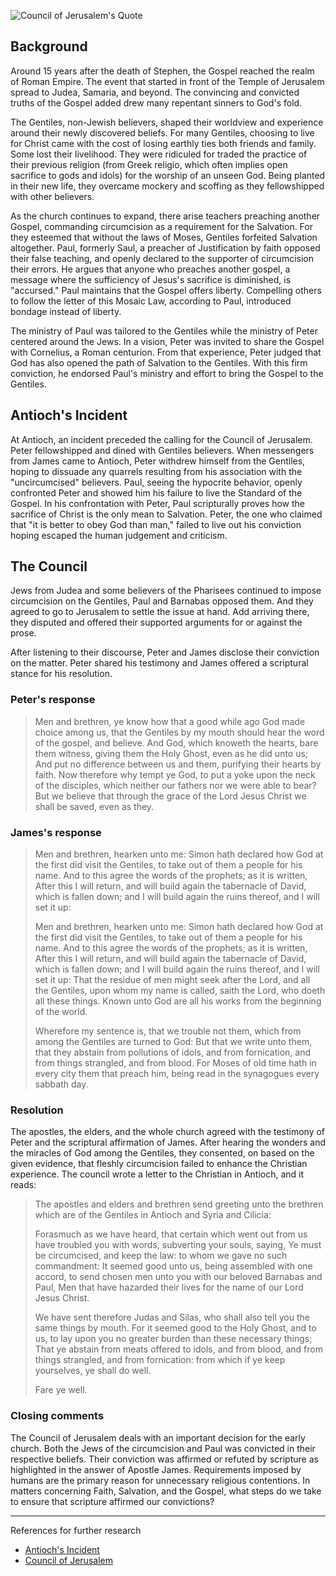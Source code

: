 <!--properties
title=Council of Jerusalem
id=J5DjWQLAFP
authorKey=wendly
image=https://inquisitionreturns.com/img/council_of_jerusalem.jpg
publish=true
summary=As the church continues to expand, there arise teachers preaching another Gospel, commanding circumcision as a requirement for the Salvation. Believers met at Jerusalem to settle the issue at hand. Add arriving there, they disputed and offered their supported arguments for or against the prose.
created=Sun Mar 20 2016 21:35:25 GMT+0200 (EET)
publishDate=Sun Mar 20 2016 21:35:25 GMT+0200 (EET)
updated=Mon Mar 06 2017 01:02:16 GMT+0200 (EET)
searches=
-->

![Council of Jerusalem's Quote](https://inquisitionreturns.com/img/council_of_jerusalem.jpg)
## Background

Around 15 years after the death of Stephen, the Gospel reached the realm of Roman Empire. The event that started in front of the Temple of Jerusalem spread to Judea, Samaria, and beyond. The convincing and convicted truths of the Gospel added drew many repentant sinners to God's fold.

The Gentiles, non-Jewish believers, shaped their worldview and experience around their newly discovered beliefs. For many Gentiles, choosing to live for Christ came with the cost of losing earthly ties both friends and family. Some lost their livelihood. They were ridiculed for traded the practice of their previous religion (from Greek religio, which often implies open sacrifice to gods and idols) for the worship of an unseen God. Being planted in their new life, they overcame mockery and scoffing as they fellowshipped with other believers.

As the church continues to expand, there arise teachers preaching another Gospel, commanding circumcision as a requirement for the Salvation. For they esteemed that without the laws of Moses, Gentiles forfeited Salvation altogether. Paul, formerly Saul, a preacher of Justification by faith opposed their false teaching, and openly declared to the supporter of circumcision their errors. He argues that anyone who preaches another gospel, a message where the sufficiency of Jesus's sacrifice is diminished, is "accursed." Paul maintains that the Gospel offers liberty. Compelling others to follow the letter of this Mosaic Law, according to Paul, introduced bondage instead of liberty.

The ministry of Paul was tailored to the Gentiles while the ministry of Peter centered around the Jews. In a vision, Peter was invited to share the Gospel with Cornelius, a Roman centurion. From that experience, Peter judged that God has also opened the path of Salvation to the Gentiles. With this firm conviction, he endorsed Paul's ministry and effort to bring the Gospel to the Gentiles.

## Antioch's Incident
At Antioch, an incident preceded the calling for the Council of Jerusalem. Peter fellowshipped and dined with Gentiles believers. When messengers from James came to Antioch, Peter withdrew himself from the Gentiles, hoping to dissuade any quarrels resulting from his association with the "uncircumcised" believers. Paul, seeing the hypocrite behavior, openly confronted Peter and showed him his failure to live the Standard of the Gospel. In his confrontation with Peter, Paul scripturally proves how the sacrifice of Christ is the only mean to Salvation. Peter, the one who claimed that "it is better to obey God than man," failed to live out his conviction hoping escaped the human judgement and criticism. 

## The Council
Jews from Judea and some believers of the Pharisees continued to impose circumcision on the Gentiles, Paul and Barnabas opposed them. And they agreed to go to Jerusalem to settle the issue at hand. Add arriving there, they disputed and offered their supported arguments for or against the prose.

After listening to their discourse, Peter and James disclose their conviction on the matter. Peter shared his testimony and James offered a scriptural stance for his resolution.

### Peter's response
> Men and brethren, ye know how that a good while ago God made choice among us, that the Gentiles by my mouth should hear the word of the gospel, and believe. And God, which knoweth the hearts, bare them witness, giving them the Holy Ghost, even as he did unto us; And put no difference between us and them, purifying their hearts by faith. Now therefore why tempt ye God, to put a yoke upon the neck of the disciples, which neither our fathers nor we were able to bear? But we believe that through the grace of the Lord Jesus Christ we shall be saved, even as they.

### James's response
> Men and brethren, hearken unto me: Simon hath declared how God at the first did visit the Gentiles, to take out of them a people for his name. And to this agree the words of the prophets; as it is written, After this I will return, and will build again the tabernacle of David, which is fallen down; and I will build again the ruins thereof, and I will set it up:
>
> Men and brethren, hearken unto me: Simon hath declared how God at the first did visit the Gentiles, to take out of them a people for his name. And to this agree the words of the prophets; as it is written, After this I will return, and will build again the tabernacle of David, which is fallen down; and I will build again the ruins thereof, and I will set it up: That the residue of men might seek after the Lord, and all the Gentiles, upon whom my name is called, saith the Lord, who doeth all these things. Known unto God are all his works from the beginning of the world.  
>
> Wherefore my sentence is, that we trouble not them, which from among the Gentiles are turned to God: But that we write unto them, that they abstain from pollutions of idols, and from fornication, and from things strangled, and from blood. For Moses of old time hath in every city them that preach him, being read in the synagogues every sabbath day.

### Resolution
The apostles, the elders, and the whole church agreed with the testimony of Peter and the scriptural affirmation of James. After hearing the wonders and the miracles of God among the Gentiles, they consented, on based on the given evidence, that fleshly circumcision failed to enhance the Christian experience. The council wrote a letter to the Christian in Antioch, and it reads:

> The apostles and elders and brethren send greeting unto the brethren which are of the Gentiles in Antioch and Syria and Cilicia:
>
> Forasmuch as we have heard, that certain which went out from us have troubled you with words, subverting your souls, saying, Ye must be circumcised, and keep the law: to whom we gave no such commandment: It seemed good unto us, being assembled with one accord, to send chosen men unto you with our beloved Barnabas and Paul, Men that have hazarded their lives for the name of our Lord Jesus Christ. 
>
> We have sent therefore Judas and Silas, who shall also tell you the same things by mouth. For it seemed good to the Holy Ghost, and to us, to lay upon you no greater burden than these necessary things; That ye abstain from meats offered to idols, and from blood, and from things strangled, and from fornication: from which if ye keep yourselves, ye shall do well.
>
> Fare ye well.

### Closing comments
The Council of Jerusalem deals with an important decision for the early church. Both the Jews of the circumcision and Paul was convicted in their respective beliefs. Their conviction was affirmed or refuted by scripture as highlighted in the answer of Apostle James. Requirements imposed by humans are the primary reason for unnecessary religious contentions. In matters concerning Faith, Salvation, and the Gospel, what steps do we take to ensure that scripture affirmed our convictions?

---
References for further research
* [Antioch's Incident](https://www.google.com/#q=incident+at+antioch)
* [Council of Jerusalem](https://www.bible.com/bible/1/act.15)
